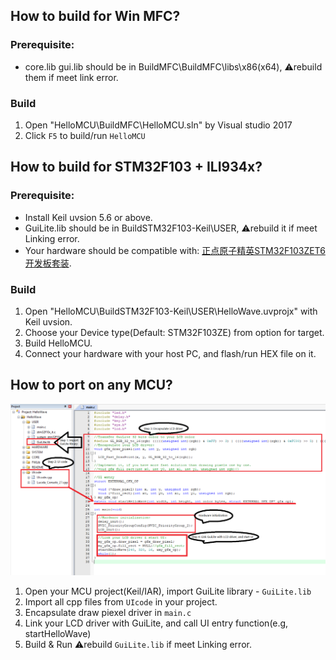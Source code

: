 ## How to build for Win MFC?
### Prerequisite:
- core.lib gui.lib should be in BuildMFC\BuildMFC\libs\x86(x64), ⚠️rebuild them if meet link error.
### Build
1. Open "HelloMCU\BuildMFC\HelloMCU.sln" by Visual studio 2017
2. Click `F5` to build/run `HelloMCU`

## How to build for STM32F103 + ILI934x?
### Prerequisite:
- Install Keil uvsion 5.6 or above.
- GuiLite.lib should be in BuildSTM32F103-Keil\USER, ⚠️rebuild it if meet Linking error.
- Your hardware should be compatible with: [正点原子精英STM32F103ZET6开发板套装](https://item.taobao.com/item.htm?spm=a230r.1.14.20.17b441b9u49Ujg&id=582084489839&ns=1&abbucket=7#detail).
### Build
1. Open "HelloMCU\BuildSTM32F103-Keil\USER\HelloWave.uvprojx" with Keil uvsion.
2. Choose your Device type(Default: STM32F103ZE) from option for target.
3. Build HelloMCU.
4. Connect your hardware with your host PC, and flash/run HEX file on it.

## How to port on any MCU?
![HowToPorting](../doc/HowToPorting.png)
1. Open your MCU project(Keil/IAR), import GuiLite library - `GuiLite.lib`
2. Import all cpp files from `UIcode` in your project.
3. Encapsulate draw piexel driver in `main.c`
4. Link your LCD driver with GuiLite, and call UI entry function(e.g, startHelloWave)
5. Build & Run ⚠️rebuild `GuiLite.lib` if meet Linking error.